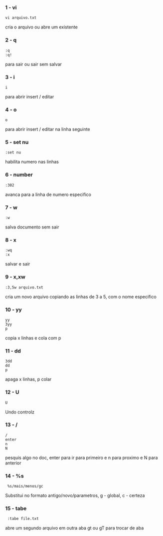 ### 1 - vi
	vi arquivo.txt
cria o arquivo ou abre um existente

### 2 - q
	:q
	:q!
para sair ou sair sem salvar

### 3 - i
	i
para abrir insert / editar

### 4 - o 
	o
para abrir insert / editar na linha seguinte

### 5 - set nu
	:set nu
habilita numero nas linhas

### 6 - number
	:302
avanca para a linha de numero especifico

### 7 - w
	:w
salva documento sem sair

### 8 - x
	:wq
	:x
salvar e sair

### 9 - x,xw
	:3,5w arquivo.txt
cria um novo arquivo copiando as linhas de 3 a 5, com o nome especifico


### 10 - yy
	yy
	3yy
	p
copia x linhas e cola com p


### 11 - dd
	3dd
	dd
	p
apaga x linhas, p colar

### 12 - U
	U
Undo controlz


### 13 - /
	/
	enter
	n
	N
pesquis algo no doc, enter para ir para primeiro e n para proximo e N para anterior


### 14 - %s
	 %s/mais/menos/gc
Substitui no formato antigo/novo/parametros, g - global, c - certeza	


### 15 - tabe
	 :tabe file.txt
abre um segundo arquivo em outra aba gt ou gT para trocar de aba	



